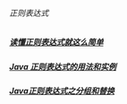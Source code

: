 ###### 正则表达式
##### [读懂正则表达式就这么简单][1]
##### [Java 正则表达式的用法和实例][2]
##### [Java正则表达式之分组和替换][3]
[1]: https://www.cnblogs.com/zery/p/3438845.html
[2]: https://blog.csdn.net/weixin_43860260/article/details/91417485
[3]: https://blog.csdn.net/jiaobuchong/article/details/81257570